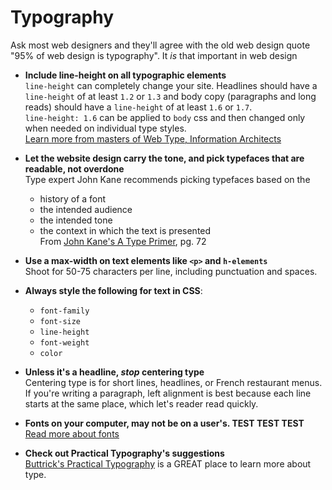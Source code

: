 # Typography

Ask most web designers and they'll agree with the old web design quote "95% of web design is typography". It _is_ that important in web design

* **Include line-height on all typographic elements**<br> `line-height` can completely change your site. Headlines should have a `line-height` of at least `1.2` or `1.3` and body copy (paragraphs and long reads) should have a `line-height` of at least `1.6` or `1.7`. <br>
`line-height: 1.6` can be applied to `body` css and then changed only when needed on individual type styles. <br>
[Learn more from masters of Web Type, Information Architects](https://ia.net/know-how/responsive-typography-the-basics)

* **Let the website design carry the tone, and pick typefaces that are readable, not overdone**<br>
Type expert John Kane recommends picking typefaces based on the
  * history of a font
  * the intended audience
  * the intended tone
  * the context in which the text is presented
<br>From [John Kane's A Type Primer](http://www.amazon.com/Type-Primer-2nd-John-Kane/dp/0205066445/ref=sr_1_1?ie=UTF8&qid=1423750096&sr=8-1&keywords=type+primer), pg. 72

* **Use a max-width on text elements like `<p>` and `h-elements`** <br> Shoot for 50-75 characters per line, including punctuation and spaces.

* **Always style the following for text in CSS**:
    * `font-family`
    * `font-size`
    * `line-height`
    * `font-weight`
    * `color`

* **Unless it's a headline, _stop_ centering type** <br>
Centering type is for short lines, headlines, or French restaurant menus. If you're writing a paragraph, left alignment is best because each line starts at the same place, which let's reader read quickly.

* **Fonts on your computer, may not be on a user's. TEST TEST TEST** <br>
[Read more about fonts](http://practicaltypography.com/font-basics.html)

* **Check out Practical Typography's suggestions** <br>
[Buttrick's Practical Typography](http://practicaltypography.com/summary-of-key-rules.html) is a GREAT place to learn more about type.

